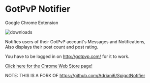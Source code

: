 # GotPvP Notifier
Google Chrome Extension

![downloads](https://img.shields.io/chrome-web-store/d/cnojdkklalnlfadndogkckchiabpkogh.svg)

Notifies users of their GotPvP account's Messages and Notifications,  
Also displays their post count and post rating.

You have to be logged in on http://gotpvp.com/ for it to work.

[Click here for the Chrome Web Store page!](https://chrome.google.com/webstore/detail/gotpvp-notifier/cnojdkklalnlfadndogkckchiabpkogh)



NOTE: THIS IS A FORK OF https://github.com/Adriani6/SpigotNotifier
